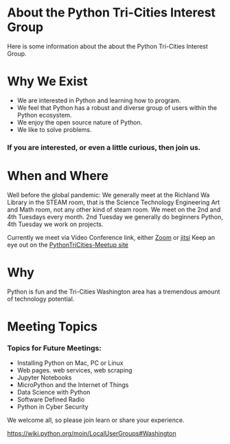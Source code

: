 # About the Python Tri-Cities Interest Group
Here is some information about the about the Python Tri-Cities Interest Group.

# Why We Exist
* We are interested in Python and learning how to program.
* We feel that Python has a robust and diverse group of users within the Python ecosystem.
* We enjoy the open source nature of Python.
* We like to solve problems.

### If you are interested, or even a little curious, then join us.

# When and Where
Well before the global pandemic:
We generally meet at the Richland Wa Library in the STEAM room, that is the Science Technology Engineering Art and Math room, not any other kind of steam room.  We meet on the 2nd and 4th Tuesdays every month.
2nd Tuesday we generally do beginners Python, 4th Tuesday we work on projects.

Currently we meet via Video Conference link, either [Zoom](https://zoom.us) or [jitsi](https://jitsi.org/)
Keep an eye out on the [PythonTriCities-Meetup site](https://www.meetup.com/PythonTriCities-Meetup)

# Why
Python is fun and the Tri-Cities Washington area has a tremendous amount of technology potential.

# Meeting Topics

### Topics for Future Meetings:
* Installing Python on Mac, PC or Linux
* Web pages. web services, web scraping
* Jupyter Notebooks
* MicroPython and the Internet of Things
* Data Science with Python
* Software Defined Radio
* Python in Cyber Security

We welcome all, so please join learn or share your experience.

https://wiki.python.org/moin/LocalUserGroups#Washington
